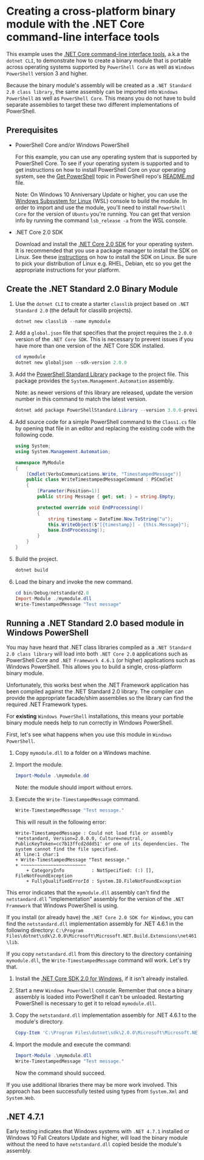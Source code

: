 # Creating a cross-platform binary module with the .NET Core command-line interface tools

This example uses the [.NET Core command-line interface tools][dotnet-cli], a.k.a the
`dotnet CLI`, to demonstrate how to create a binary module that is portable across operating
systems supported by `PowerShell Core` as well as `Windows PowerShell` version 3 and higher.

Because the binary module's assembly will be created as a `.NET Standard 2.0 class library`,
the same assembly can be imported into `Windows PowerShell` as well as `PowerShell Core`.
This means you do not have to build separate assemblies to target these two different
implementations of PowerShell.

## Prerequisites
* PowerShell Core and/or Windows PowerShell

  For this example, you can use any operating system that is supported by PowerShell Core.
  To see if your operating system is supported and to get instructions on how to install
  PowerShell Core on your operating system, see the [Get PowerShell][pscore-os] topic in
  PowerShell repo's [README.md][readme] file.

  Note: On Windows 10 Anniversary Update or higher, you can use the [Windows Subsystem for
  Linux][wsl] (WSL) console to build the module. In order to import and use the module, you'll need
  to install `PowerShell Core` for the version of `Ubuntu` you're running.  You can get that
  version info by running the command `lsb_release -a` from the WSL console.

* .NET Core 2.0 SDK

  Download and install the [.NET Core 2.0 SDK][net-core-sdk] for your operating system.
  It is recommended that you use a package manager to install the SDK on Linux.
  See these [instructions][linux-install] on how to install the SDK on Linux.
  Be sure to pick your distribution of Linux e.g. RHEL, Debian, etc so you get the
  appropriate instructions for your platform.

## Create the .NET Standard 2.0 Binary Module
1. Use the `dotnet CLI` to create a starter `classlib` project based on `.NET Standard 2.0`
   (the default for classlib projects).

   ```powershell
   dotnet new classlib --name mymodule
   ```

2. Add a `global.json` file that specifies that the project requires the `2.0.0` version of
   the `.NET Core SDK`.  This is necessary to prevent issues if you have more than one
   version of the .NET Core SDK installed.

   ```powershell
   cd mymodule
   dotnet new globaljson --sdk-version 2.0.0
   ```

3. Add the [PowerShell Standard Library][ps-stdlib] package to the project file.
   This package provides the `System.Management.Automation` assembly.

   Note: as newer versions of this library are released, update the version number
   in this command to match the latest version.

   ```powershell
   dotnet add package PowerShellStandard.Library --version 3.0.0-preview-01
   ```

4. Add source code for a simple PowerShell command to the `Class1.cs` file by opening
   that file in an editor and replacing the existing code with the following code.

   ```csharp
   using System;
   using System.Management.Automation;

   namespace MyModule
   {
       [Cmdlet(VerbsCommunications.Write, "TimestampedMessage")]
       public class WriteTimestampedMessageCommand : PSCmdlet
       {
           [Parameter(Position=1)]
           public string Message { get; set; } = string.Empty;

           protected override void EndProcessing()
           {
               string timestamp = DateTime.Now.ToString("u");
               this.WriteObject($"[{timestamp}] - {this.Message}");
               base.EndProcessing();
           }
       }
   }
   ```

5. Build the project.

   ```powershell
   dotnet build
   ```

6. Load the binary and invoke the new command.

   ```powershell
   cd bin/Debug/netstandard2.0
   Import-Module ./mymodule.dll
   Write-TimestampedMessage "Test message"
   ```

## Running a .NET Standard 2.0 based module in Windows PowerShell
You may have heard that .NET class libraries compiled as a `.NET Standard 2.0 class
library` will load into both `.NET Core 2.0` applications such as PowerShell Core
and `.NET Framework 4.6.1` (or higher) applications such as Windows PowerShell.
This allows you to build a single, cross-platform binary module.

Unfortunately, this works best when the .NET Framework application has been compiled
against the .NET Standard 2.0 library.  The compiler can provide the appropriate
facade/shim assemblies so the library can find the required .NET Framework types.

For **existing** `Windows PowerShell` installations, this means your portable
binary module needs help to run correctly in Windows PowerShell.

First, let's see what happens when you use this module in `Windows PowerShell`.

1. Copy `mymodule.dll` to a folder on a Windows machine.

2. Import the module.

   ```powershell
   Import-Module .\mymodule.dd
   ```

   Note: the module should import without errors.

3. Execute the `Write-TimestampedMessage` command.

   ```powershell
   Write-TimestampedMessage "Test message."
   ```

   This will result in the following error:

   ```
   Write-TimestampedMessage : Could not load file or assembly 'netstandard, Version=2.0.0.0, Culture=neutral,
   PublicKeyToken=cc7b13ffcd2ddd51' or one of its dependencies. The system cannot find the file specified.
   At line:1 char:1
   + Write-TimestampedMessage "Test message."
   + ~~~~~~~~~~~~~~~~~~~~~~~~
       + CategoryInfo          : NotSpecified: (:) [], FileNotFoundException
       + FullyQualifiedErrorId : System.IO.FileNotFoundException
   ```

This error indicates that the `mymodule.dll` assembly can't find the `netstandard.dll`
"implementation" assembly for the version of the `.NET Framework` that
Windows PowerShell is using.

If you install (or already have) the `.NET Core 2.0 SDK for Windows`, you can
find the `netstandard.dll` implementation assembly for .NET 4.6.1 in the following directory:
`C:\Program Files\dotnet\sdk\2.0.0\Microsoft\Microsoft.NET.Build.Extensions\net461\lib`.

If you copy `netstandard.dll` from this directory to the directory containing
`mymodule.dll`, the `Write-TimestampedMessage` command will work.  Let's try that.

1. Install the [.NET Core SDK 2.0 for Windows][net-core-sdk], if it isn't already installed.

2. Start a new `Windows PowerShell` console. Remember that once a binary assembly is
   loaded into PowerShell it can't be unloaded. Restarting PowerShell is necessary to
   get it to reload `mymodule.dll`.

3. Copy the `netstandard.dll` implementation assembly for .NET 4.6.1 to the module's directory.
   ```powershell
   Copy-Item 'C:\Program Files\dotnet\sdk\2.0.0\Microsoft\Microsoft.NET.Build.Extensions\net461\lib\netstandard.dll' .
   ```

4. Import the module and execute the command:
   ```powershell
   Import-Module .\mymodule.dll
   Write-TimestampedMessage "Test message."
   ```
   Now the command should succeed.

If you use additional libraries there may be more work involved. This approach has
been successfully tested using types from `System.Xml` and `System.Web`.

## .NET 4.7.1
Early testing indicates that Windows systems with `.NET 4.7.1` installed or Windows 10
Fall Creators Update and higher, will load the binary module without the need to have
`netstandard.dll` copied beside the module's assembly.

[dotnet-cli]:    https://docs.microsoft.com/en-us/dotnet/core/tools/?tabs=netcore2x
[net-core-sdk]:  https://www.microsoft.com/net/download/core
[pscore-os]:     https://github.com/powershell/powershell#get-powershell
[readme]:        ../../README.md
[linux-install]: https://www.microsoft.com/net/core#linuxubuntu
[ps-stdlib]:     https://www.nuget.org/packages/PowerShellStandard.Library/
[wsl]:           https://msdn.microsoft.com/commandline/wsl/about
